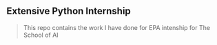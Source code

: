 ## Extensive Python Internship
> This repo contains the work I have done for EPA intenship for The School of AI
